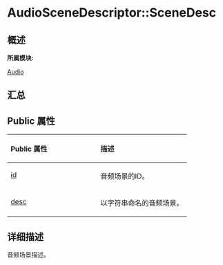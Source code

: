 # AudioSceneDescriptor::SceneDesc<a name="ZH-CN_TOPIC_0000001291040560"></a>

## **概述**<a name="section1441510042083931"></a>

**所属模块:**

[Audio](_audio.md)

## **汇总**<a name="section1709111668083931"></a>

## Public 属性<a name="pub-attribs"></a>

<a name="table550734051083931"></a>
<table><thead align="left"><tr id="row1517304221083931"><th class="cellrowborder" valign="top" width="50%" id="mcps1.1.3.1.1"><p id="p694634681083931"><a name="p694634681083931"></a><a name="p694634681083931"></a>Public 属性</p>
</th>
<th class="cellrowborder" valign="top" width="50%" id="mcps1.1.3.1.2"><p id="p1399280469083931"><a name="p1399280469083931"></a><a name="p1399280469083931"></a>描述</p>
</th>
</tr>
</thead>
<tbody><tr id="row543821218083931"><td class="cellrowborder" valign="top" width="50%" headers="mcps1.1.3.1.1 "><p id="p1049064389083931"><a name="p1049064389083931"></a><a name="p1049064389083931"></a><a href="_audio.md#ga907648e70c274e6572d0390d31d15a9d">id</a></p>
</td>
<td class="cellrowborder" valign="top" width="50%" headers="mcps1.1.3.1.2 "><p id="entry287385283083931p0"><a name="entry287385283083931p0"></a><a name="entry287385283083931p0"></a>音频场景的ID。</p>
</td>
</tr>
<tr id="row339572345083931"><td class="cellrowborder" valign="top" width="50%" headers="mcps1.1.3.1.1 "><p id="p1544490998083931"><a name="p1544490998083931"></a><a name="p1544490998083931"></a><a href="_audio.md#ga81e44604a869f47c88c3f9503b9287e1">desc</a></p>
</td>
<td class="cellrowborder" valign="top" width="50%" headers="mcps1.1.3.1.2 "><p id="entry1249262055083931p0"><a name="entry1249262055083931p0"></a><a name="entry1249262055083931p0"></a>以字符串命名的音频场景。</p>
</td>
</tr>
</tbody>
</table>

## **详细描述**<a name="section444678403083931"></a>

音频场景描述。

